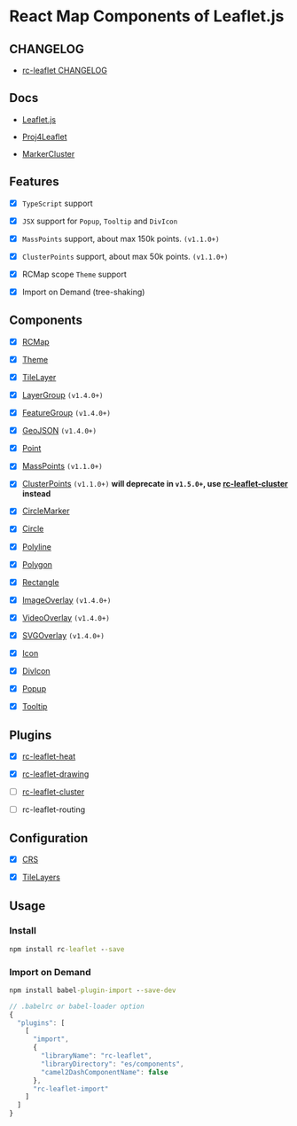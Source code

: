 # React Map Components of Leaflet.js

## CHANGELOG

- [rc-leaflet CHANGELOG](https://github.com/Coder-JJ/rc-leaflet/blob/master/CHANGELOG.md)

## Docs

- [Leaflet.js](https://leafletjs.com/)

- [Proj4Leaflet](https://github.com/kartena/Proj4Leaflet)

- [MarkerCluster](https://github.com/Leaflet/Leaflet.markercluster)

## Features

- [x] `TypeScript` support

- [x] `JSX` support for `Popup`, `Tooltip` and `DivIcon`

- [x] `MassPoints` support, about max 150k points. `(v1.1.0+)`

- [x] `ClusterPoints` support, about max 50k points. `(v1.1.0+)`

- [x] RCMap scope `Theme` support

- [x] Import on Demand (tree-shaking)

## Components

- [x] [RCMap](https://github.com/Coder-JJ/rc-leaflet/blob/master/docs/RCMap.md)

- [x] [Theme](https://github.com/Coder-JJ/rc-leaflet/blob/master/docs/Theme.md)

- [x] [TileLayer](https://github.com/Coder-JJ/rc-leaflet/blob/master/docs/TileLayer.md)

- [x] [LayerGroup](https://github.com/Coder-JJ/rc-leaflet/blob/master/docs/LayerGroup.md) `(v1.4.0+)`

- [x] [FeatureGroup](https://github.com/Coder-JJ/rc-leaflet/blob/master/docs/FeatureGroup.md) `(v1.4.0+)`

- [x] [GeoJSON](https://github.com/Coder-JJ/rc-leaflet/blob/master/docs/GeoJSON.md) `(v1.4.0+)`

- [x] [Point](https://github.com/Coder-JJ/rc-leaflet/blob/master/docs/Point.md)

- [x] [MassPoints](https://github.com/Coder-JJ/rc-leaflet/blob/master/docs/MassPoints.md) `(v1.1.0+)`

- [x] [ClusterPoints](https://github.com/Coder-JJ/rc-leaflet/blob/master/docs/ClusterPoints.md) `(v1.1.0+)` **will deprecate in `v1.5.0+`, use [rc-leaflet-cluster](https://github.com/Coder-JJ/rc-leaflet-cluster) instead**

- [x] [CircleMarker](https://github.com/Coder-JJ/rc-leaflet/blob/master/docs/CircleMarker.md)

- [x] [Circle](https://github.com/Coder-JJ/rc-leaflet/blob/master/docs/Circle.md)

- [x] [Polyline](https://github.com/Coder-JJ/rc-leaflet/blob/master/docs/Polyline.md)

- [x] [Polygon](https://github.com/Coder-JJ/rc-leaflet/blob/master/docs/Polygon.md)

- [x] [Rectangle](https://github.com/Coder-JJ/rc-leaflet/blob/master/docs/Rectangle.md)

- [x] [ImageOverlay](https://github.com/Coder-JJ/rc-leaflet/blob/master/docs/ImageOverlay.md) `(v1.4.0+)`

- [x] [VideoOverlay](https://github.com/Coder-JJ/rc-leaflet/blob/master/docs/VideoOverlay.md) `(v1.4.0+)`

- [x] [SVGOverlay](https://github.com/Coder-JJ/rc-leaflet/blob/master/docs/SVGOverlay.md) `(v1.4.0+)`

- [x] [Icon](https://github.com/Coder-JJ/rc-leaflet/blob/master/docs/Icon.md)

- [x] [DivIcon](https://github.com/Coder-JJ/rc-leaflet/blob/master/docs/DivIcon.md)

- [x] [Popup](https://github.com/Coder-JJ/rc-leaflet/blob/master/docs/Popup.md)

- [x] [Tooltip](https://github.com/Coder-JJ/rc-leaflet/blob/master/docs/Tooltip.md)

## Plugins

- [x] [rc-leaflet-heat](https://github.com/Coder-JJ/rc-leaflet-heat)

- [x] [rc-leaflet-drawing](https://github.com/Coder-JJ/rc-leaflet-drawing)

- [ ] [rc-leaflet-cluster](https://github.com/Coder-JJ/rc-leaflet-cluster)

- [ ] rc-leaflet-routing

## Configuration

- [x] [CRS](https://github.com/Coder-JJ/rc-leaflet/blob/master/docs/CRS.md)

- [x] [TileLayers](https://github.com/Coder-JJ/rc-leaflet/blob/master/docs/TileLayers.md)

## Usage

### Install

```cmd
npm install rc-leaflet --save
```

### Import on Demand

```cmd
npm install babel-plugin-import --save-dev
```

```js
// .babelrc or babel-loader option
{
  "plugins": [
    [
      "import",
      {
        "libraryName": "rc-leaflet",
        "libraryDirectory": "es/components",
        "camel2DashComponentName": false
      },
      "rc-leaflet-import"
    ]
  ]
}
```
